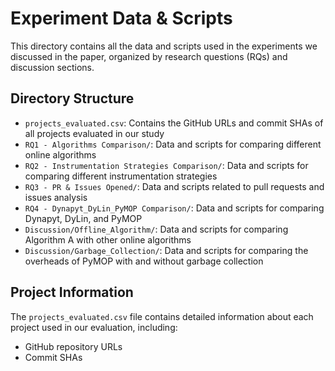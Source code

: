 # Experiment Data & Scripts

This directory contains all the data and scripts used in the experiments we discussed in the paper, organized by research questions (RQs) and discussion sections.

## Directory Structure

- `projects_evaluated.csv`: Contains the GitHub URLs and commit SHAs of all projects evaluated in our study
- `RQ1 - Algorithms Comparison/`: Data and scripts for comparing different online algorithms
- `RQ2 - Instrumentation Strategies Comparison/`: Data and scripts for comparing different instrumentation strategies
- `RQ3 - PR & Issues Opened/`: Data and scripts related to pull requests and issues analysis
- `RQ4 - Dynapyt_DyLin_PyMOP Comparison/`: Data and scripts for comparing Dynapyt, DyLin, and PyMOP
- `Discussion/Offline_Algorithm/`: Data and scripts for comparing Algorithm A with other online algorithms
- `Discussion/Garbage_Collection/`: Data and scripts for comparing the overheads of PyMOP with and without garbage collection

## Project Information

The `projects_evaluated.csv` file contains detailed information about each project used in our evaluation, including:
- GitHub repository URLs
- Commit SHAs